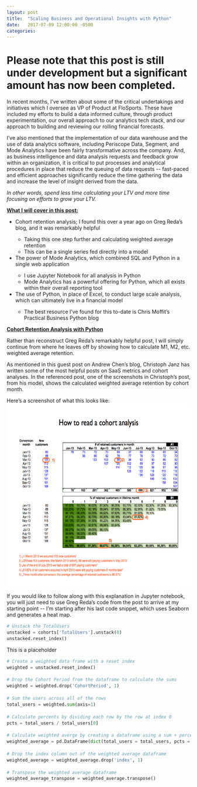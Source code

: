 ```yaml
---
layout: post
title:  "Scaling Business and Operational Insights with Python"
date:   2017-07-09 12:00:00 -0500
categories: 
---
```


<!-- <img src="/assets/4_OKC_players_in_2011.jpg" alt="Kevin Durant with OKC Teammates" height="500"  style="width: 100%"> -->

<h1><strong>Please note that this post is still under development but a significant amount has now been completed.</strong></h1>

<p>
    In recent months, I’ve written about some of the critical undertakings and initiatives which I oversee as VP of Product at FloSports.  
  These have included my efforts to build a data informed culture, through product experimentation, our overall approach to our analytics tech stack, 
  and our approach to building and reviewing our rolling financial forecasts.
</p>

<p>
    I’ve also mentioned that the implementation of our data warehouse and the use of data analytics software, including Periscope Data, Segment, 
  and Mode Analytics have been fairly transformative across the company.  And, as business intelligence and data analysis requests and 
  feedback grow within an organization, it is critical to put processes and analytical procedures in place that reduce the queuing of data requests
  -- fast-paced and efficient approaches significantly reduce the time gathering the data and increase the level of insight derived from the data.
</p>

<p><i>In other words, spend less time calculating your LTV and more time focusing on efforts to grow your LTV. </i></p>

<p>
<strong><u>What I will cover in this post:</u></strong>
<ul>
  <li>Cohort retention analysis; I found this over a year ago on Greg Reda’s blog, and it was remarkably helpful</li>
    <ul><li>Taking this one step further and calculating weighted average retention</li>
    <li>This can be a single series fed directly into a model</li></ul>
  <li>The power of Mode Analytics, which combined SQL and Python in a single web application</li>
    <ul>
      <li>I use Jupyter Notebook for all analysis in Python</li>
      <li>Mode Analytics has a powerful offering for Python, which all exists within their overall reporting tool</li>
    </ul> 
  <li>The use of Python, in place of Excel, to conduct large scale analysis, which can ultimately live in a financial model</li>
      <ul><li>The best resource I’ve found for this to-date is Chris Moffit’s Practical Business Python blog</li>
      </ul>
</ul>
</p>

<strong><u>Cohort Retention Analysis with Python</u></strong>
<p>
Rather than reconstruct Greg Reda’s remarkably helpful post, I will simply continue from where he leaves off by showing how to calculate
M1, M2, etc. weighted average retention.

As mentioned in this guest post on Andrew Chen’s blog, Christoph Janz has written some of the most helpful posts on SaaS metrics and cohort analyses.
In the referenced post, one of the screenshots in Christoph’s post, from his model, shows the calculated weighted average retention by cohort month.
</p>

<p>
Here’s a screenshot of what this looks like:
<img src="/assets/ChristophJanz_CohortAnalysisNotes.png" alt="Illustrative Inputs Worksheet" height="500"  style="width: 100%">

</p>

<p>
If you would like to follow along with this explanation in Jupyter notebook, you will just need to use Greg Reda’s code from the post to
arrive at my starting point -- I’m starting after his last code snippet, which uses Seaborn and generates a heat map.
</p>


```python
# Unstack the TotalUsers
unstacked = cohorts['TotalUsers'].unstack(0)
unstacked.reset_index()
```
<p>This is a placeholder</p>

```python
# Create a weighted data frame with a reset index
weighted = unstacked.reset_index()

# Drop the Cohort Period from the dataframe to calculate the sums
weighted = weighted.drop('CohortPeriod', 1)

# Sum the users across all of the rows
total_users = weighted.sum(axis=1)

# Calculate percents by dividing each row by the row at index 0
pcts = total_users / total_users[0]

# Calculate weighted averge by creating a dataframe using a sum + percents dictionary key:value pairing.
weighted_average = pd.DataFrame(dict(total_users = total_users, pcts = pcts)).reset_index()

# Drop the index column out of the weighted average dataframe
weighted_average = weighted_average.drop('index', 1)

# Transpose the weighted average dataframe
weighted_average_transpose = weighted_average.transpose()
```


